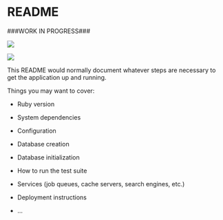 # README


###WORK IN PROGRESS###

![](http://res.cloudinary.com/ddpouudhk/image/upload/v1484912834/Schermafbeelding_2017-01-20_om_12.46.31_gsd8yy.png)



![](http://res.cloudinary.com/ddpouudhk/image/upload/v1484912504/Schermafbeelding_2017-01-20_om_12.38.53_jpsrl9.png)





This README would normally document whatever steps are necessary to get the
application up and running.

Things you may want to cover:

* Ruby version

* System dependencies

* Configuration

* Database creation

* Database initialization

* How to run the test suite

* Services (job queues, cache servers, search engines, etc.)

* Deployment instructions

* ...
